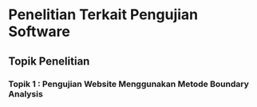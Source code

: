 # Penelitian Terkait Pengujian Software

## Topik Penelitian

### Topik 1 : Pengujian Website Menggunakan Metode Boundary Analysis
